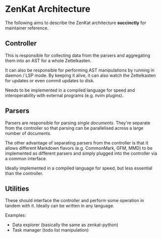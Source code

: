 # ZenKat Architecture

The following aims to describe the ZenKat architecture **succinctly** for maintainer reference.

## Controller

This is responsible for collecting data from the parsers and aggregating them into an AST for a whole Zettelkasten.

It can also be responsible for performing AST manipulations by running in daemon / LSP mode. By keeping it alive, it can also watch the Zettelkasten for updates or even commit updates to disk.

Needs to be implemented in a compiled language for speed and interoperability with external programs (e.g. nvim plugins).

## Parsers

Parsers are responsible for parsing *single documents*. They're separate from the controller so that parsing can be parallelised across a large number of documents.

The other advantage of separating parsers from the controller is that it allows different Markdown flavors (e.g. CommonMark, GFM, MMD) to be implemented as different parsers and simply plugged into the controller via a common interface.

Ideally implemented in a compiled language for speed, but less essential than the controller.

## Utilities

These should interface the controller and perform some operation in tandem with it. Ideally can be written in any language.

Examples:
- Data explorer (basically the same as zenkat-python)
- Task manager (todo list manipulation)
